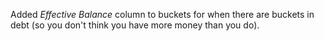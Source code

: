 Added *Effective Balance* column to buckets for when there are buckets in debt (so you don't think you have more money than you do).